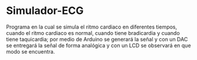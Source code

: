 # Simulador-ECG
Programa en la cual se simula el ritmo cardiaco en diferentes tiempos, cuando el ritmo cardiaco es normal,
cuando tiene bradicardia y cuando tiene taquicardia; por medio de Arduino se generará la señal y con un DAC
se entregará la señal de forma analógica y con un LCD se observará en que modo se encuentra.
